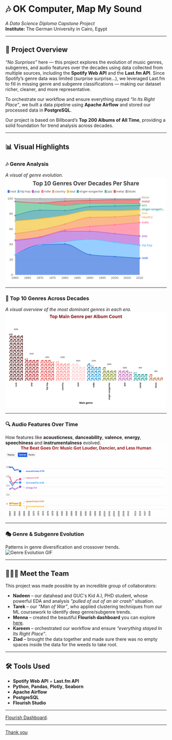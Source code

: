 # 🎶 OK Computer, Map My Sound  
*A Data Science Diploma Capstone Project*  
**Institute:** The German University in Cairo, Egypt  

---

## 🧠 Project Overview

_“No Surprises”_ here — this project explores the evolution of music genres, subgenres, and audio features over the decades using data collected from multiple sources, including the **Spotify Web API** and the **Last.fm API**. Since Spotify’s genre data was limited (surprise surprise...), we leveraged Last.fm to fill in missing genre and subgenre classifications — making our dataset richer, cleaner, and more representative.

To orchestrate our workflow and ensure everything stayed _“In Its Right Place”_, we built a data pipeline using **Apache Airflow** and stored our processed data in **PostgreSQL**.

Our project is based on Billboard’s **Top 200 Albums of All Time**, providing a solid foundation for trend analysis across decades.

---

## 📊 Visual Highlights

### 🎶 Genre Analysis
_A visual of genre evolution._  
![Genres Across Decades](assets/the-art-of-music.png)

---

### 🎨 Top 10 Genres Across Decades  
_A visual overview of the most dominant genres in each era._  
![Top 10 Genres Across Decades](assets/top-ten-over-time.png)

---

### 🔍 Audio Features Over Time  
How features like **acousticness**, **danceability**, **valence**, **energy**, **speechiness** and **instrumentalness** evolved.  
![Audio Features GIF](assets/beat-goes-on.gif)

---

### 🎭 Genre & Subgenre Evolution  
Patterns in genre diversification and crossover trends.  
![Genre Evolution GIF](assets/genre-popularity-over-time.gif)

---

## 🧑‍🤝‍🧑 Meet the Team

This project was made possible by an incredible group of collaborators:

- **Nadeen** – our datahead and GUC's Kid A.I, PHD student, whose powerful EDA and analysis _"pulled of out of an air crash"_ situation.
- **Tarek** – our _“Man of War”_, who applied clustering techniques from our ML coursework to identify deep genre/subgenre trends.
- **Menna** – created the beautiful **Flourish dashboard** you can explore [here](https://public.flourish.studio/visualisation/your_dashboard_link/).
- **Kareem** – orchestrated our workflow and ensure _“everything stayed In Its Right Place”_.
- **Ziad** – brought the data together and made sure there was no empty spaces inside the data for the weeds to take root.

---

## 🛠 Tools Used

- **Spotify Web API** + **Last.fm API**
- **Python**, **Pandas**, **Plotly**, **Seaborn**
- **Apache Airflow**
- **PostgreSQL**
- **Flourish Studio**

---

[Flourish Dashboard](https://public.flourish.studio/visualisation/your_dashboard_link/).

---

[Thank you](https://www.youtube.com/watch?v=Bf01riuiJWA)  

